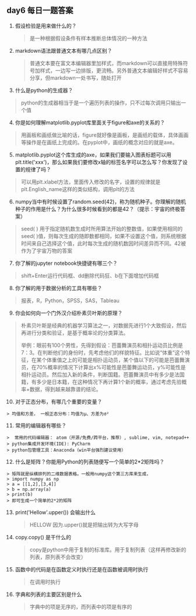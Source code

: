 ## day6 每日一题答案

1. 假设检验是用来做什么的？

   > 是一种根据假设条件有样本推断总体情况的一种方法

2. markdown语法跟普通文本有哪几点区别？

   > 普通文本要在富文本编辑器里加样式，而markdown可以直接用特殊符号加样式，一边写一边排版，更流畅。另外普通文本编辑好样式不容易分享，但markdown一处书写，随处打开
3.  什么是python的生成器？

   > python的生成器相当于是一个遍历列表的操作，只不过每次调用只输出一个值

4.  你是如何理解matplotlib.pyplot库里面关于figure和axe的关系的？

   > 用画板和画纸做比喻的话，figure就好像是画板，是画纸的载体，具体画画等操作是在画纸上完成的。在pyplot中，画纸的概念对应的就是axe。

5.  matplotlib.pyplot这个库生成的axe，如果我们要输入图表标题可以用plt.title('xxx')，那么如果我们要修改x轴的标签名字可以怎么写？你发现了设置的规律了吗？

   > 可以用plt.xlabel方法，里面传入修改的名字，设置的规律就是plt.English_name这样的类似结构，调用plt的方法 

6.  numpy当中有时候设置了random.seed(42)，称为随机种子。你理解的随机种子的作用是什么？为什么很多时候看到的都是42？（提示：宇宙的终极答案）

   >  seed( ) 用于指定随机数生成时所用算法开始的整数值，如果使用相同的seed( )值，则每次生成的随即数都相同，如果不设置这个值，则系统根据时间来自己选择这个值，此时每次生成的随机数因时间差异而不同。42被作为了宇宙万物的答案

7.  你了解的jupyter notebook快捷键有哪三个？

   >  shift+Enter运行代码框、dd删除代码狂、b在下面增加代码框

8.  你了解的用于数据分析的工具有哪些？

   >  报表，R，Python，SPSS，SAS，Tableau

9.  你会如何向一个门外汉介绍朴素贝叶斯的原理？

   > 朴素贝叶斯是经典的机器学习算法之一，对数据先进行1个大致假设，然后再进行分类和验证，是基于概率论的分类算法。
   >
   > 举例：眼前有100个男性，先得到假设：芭蕾舞演员和相扑运动员比例是7：3。在判断他们的身份时，先考虑他们的样貌特征。比如说“体重”这个特征，在某个体重值之上的可能是相扑运动员，某个值以下的可能是芭蕾舞演员，在70%概率的情况下计算出x%可能性是芭蕾舞运动员，y%可能性是相扑运动员。然后加入新的条件，判断国籍。芭蕾舞演员中有多少是法国籍，有多少是日本籍，在这种情况下再计算1个新的概率，通过考虑先验概率+数据，得到越来越靠谱的结论。

10.  对于正态分布，有哪几个重要的变量？

    > 均值和方差， 一般正态分布：均值为μ、方差为σ²

11.  常用的编辑器有哪些？

    >  常用的代码编辑器： atom（开源/免费/跨平台，推荐）, sublime, vim, notepad++
    > python集成开发环境(IDE): PyCharm
    > python包管理工具：Anaconda（win平台强烈建议使用）

12.  什么是矩阵？你能用Python的列表随便写一个简单的2*2矩阵吗？

    > 矩阵就是纵横排列的二维数据表格。一般用numpy这个第三方库来生成，
    > import numpy as np
    > a = [[1,2],[3,4]]
    > b = np.array(a) 
    > print(b)
    > 即可生成一个简单的2*2的矩阵

13. print('Hellow'.upper()) 会输出什么

    > HELLOW 因为.upper()就是把输出转为大写字母

14. copy.copy() 是干什么的

    > copy是python中用于复制的标准库。用于复制列表（这样再修改新的列表，原列表不会改变）

15. 函数中的代码是在函数定义时执行还是在函数被调用时执行

    > 在调用时执行

16. 字典和列表的主要区别是什么

    > 字典中的项是无序的，而列表中的项是有序的